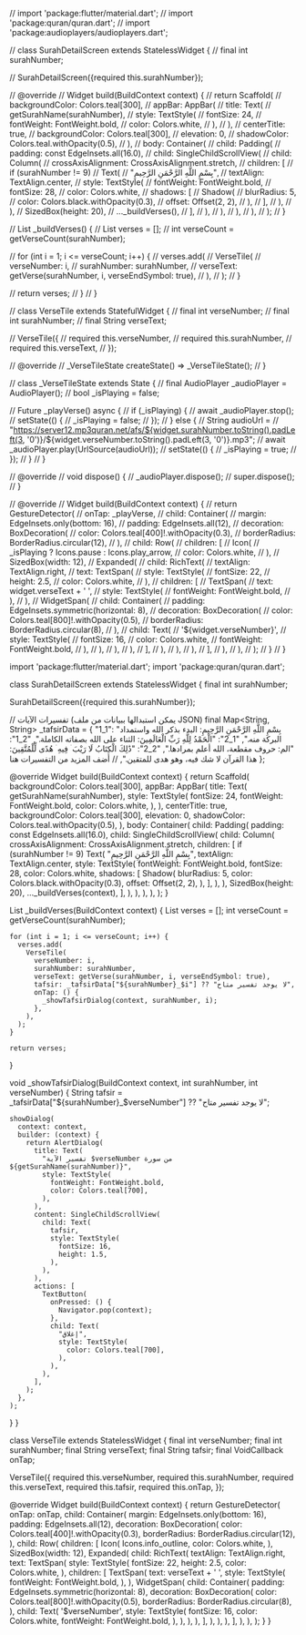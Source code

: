 // import 'package:flutter/material.dart';
// import 'package:quran/quran.dart';
// import 'package:audioplayers/audioplayers.dart';

// class SurahDetailScreen extends StatelessWidget {
//   final int surahNumber;

//   SurahDetailScreen({required this.surahNumber});

//   @override
//   Widget build(BuildContext context) {
//     return Scaffold(
//       backgroundColor: Colors.teal[300],
//       appBar: AppBar(
//         title: Text(
//           getSurahName(surahNumber),
//           style: TextStyle(
//             fontSize: 24,
//             fontWeight: FontWeight.bold,
//             color: Colors.white,
//           ),
//         ),
//         centerTitle: true,
//         backgroundColor: Colors.teal[300],
//         elevation: 0,
//         shadowColor: Colors.teal.withOpacity(0.5),
//       ),
//       body: Container(
//         child: Padding(
//           padding: const EdgeInsets.all(16.0),
//           child: SingleChildScrollView(
//             child: Column(
//               crossAxisAlignment: CrossAxisAlignment.stretch,
//               children: [
//                 if (surahNumber != 9)
//                   Text(
//                     "بِسْمِ اللَّهِ الرَّحْمَنِ الرَّحِيمِ",
//                     textAlign: TextAlign.center,
//                     style: TextStyle(
//                       fontWeight: FontWeight.bold,
//                       fontSize: 28,
//                       color: Colors.white,
//                       shadows: [
//                         Shadow(
//                           blurRadius: 5,
//                           color: Colors.black.withOpacity(0.3),
//                           offset: Offset(2, 2),
//                         ),
//                       ],
//                     ),
//                   ),
//                 SizedBox(height: 20),
//                 ..._buildVerses(),
//               ],
//             ),
//           ),
//         ),
//       ),
//     );
//   }

//   List<Widget> _buildVerses() {
//     List<Widget> verses = [];
//     int verseCount = getVerseCount(surahNumber);

//     for (int i = 1; i <= verseCount; i++) {
//       verses.add(
//         VerseTile(
//           verseNumber: i,
//           surahNumber: surahNumber,
//           verseText: getVerse(surahNumber, i, verseEndSymbol: true),
//         ),
//       );
//     }

//     return verses;
//   }
// }

// class VerseTile extends StatefulWidget {
//   final int verseNumber;
//   final int surahNumber;
//   final String verseText;

//   VerseTile({
//     required this.verseNumber,
//     required this.surahNumber,
//     required this.verseText,
//   });

//   @override
//   _VerseTileState createState() => _VerseTileState();
// }

// class _VerseTileState extends State<VerseTile> {
//   final AudioPlayer _audioPlayer = AudioPlayer();
//   bool _isPlaying = false;

//   Future<void> _playVerse() async {
//     if (_isPlaying) {
//       await _audioPlayer.stop();
//       setState(() {
//         _isPlaying = false;
//       });
//     } else {
//       String audioUrl =
//           "https://server12.mp3quran.net/afs/${widget.surahNumber.toString().padLeft(3, '0')}/${widget.verseNumber.toString().padLeft(3, '0')}.mp3";
//       await _audioPlayer.play(UrlSource(audioUrl));
//       setState(() {
//         _isPlaying = true;
//       });
//     }
//   }

//   @override
//   void dispose() {
//     _audioPlayer.dispose();
//     super.dispose();
//   }

//   @override
//   Widget build(BuildContext context) {
//     return GestureDetector(
//       onTap: _playVerse,
//       child: Container(
//         margin: EdgeInsets.only(bottom: 16),
//         padding: EdgeInsets.all(12),
//         decoration: BoxDecoration(
//           color: Colors.teal[400]!.withOpacity(0.3),
//           borderRadius: BorderRadius.circular(12),
//         ),
//         child: Row(
//           children: [
//             Icon(
//               _isPlaying ? Icons.pause : Icons.play_arrow,
//               color: Colors.white,
//             ),
//             SizedBox(width: 12),
//             Expanded(
//               child: RichText(
//                 textAlign: TextAlign.right,
//                 text: TextSpan(
//                   style: TextStyle(
//                     fontSize: 22,
//                     height: 2.5,
//                     color: Colors.white,
//                   ),
//                   children: [
//                     TextSpan(
//                       text: widget.verseText + ' ',
//                       style: TextStyle(
//                         fontWeight: FontWeight.bold,
//                       ),
//                     ),
//                     WidgetSpan(
//                       child: Container(
//                         padding: EdgeInsets.symmetric(horizontal: 8),
//                         decoration: BoxDecoration(
//                           color: Colors.teal[800]!.withOpacity(0.5),
//                           borderRadius: BorderRadius.circular(8),
//                         ),
//                         child: Text(
//                           '${widget.verseNumber}',
//                           style: TextStyle(
//                             fontSize: 16,
//                             color: Colors.white,
//                             fontWeight: FontWeight.bold,
//                           ),
//                         ),
//                       ),
//                     ),
//                   ],
//                 ),
//               ),
//             ),
//           ],
//         ),
//       ),
//     );
//   }
// }


import 'package:flutter/material.dart';
import 'package:quran/quran.dart';

class SurahDetailScreen extends StatelessWidget {
  final int surahNumber;

  SurahDetailScreen({required this.surahNumber});

  // تفسيرات الآيات (يمكن استبدالها ببيانات من ملف JSON)
  final Map<String, String> _tafsirData = {
    "1_1": "بِسْمِ اللَّهِ الرَّحْمَنِ الرَّحِيمِ: البدء بذكر الله واستمداد البركة منه.",
    "1_2": "الْحَمْدُ لِلَّهِ رَبِّ الْعَالَمِينَ: الثناء على الله بصفاته الكاملة.",
    "2_1": "الم: حروف مقطعة، الله أعلم بمرادها.",
    "2_2": "ذَٰلِكَ الْكِتَابُ لَا رَيْبَ ۛ فِيهِ ۛ هُدًى لِّلْمُتَّقِينَ: هذا القرآن لا شك فيه، وهو هدى للمتقين.",
    // أضف المزيد من التفسيرات هنا
  };

  @override
  Widget build(BuildContext context) {
    return Scaffold(
      backgroundColor: Colors.teal[300],
      appBar: AppBar(
        title: Text(
          getSurahName(surahNumber),
          style: TextStyle(
            fontSize: 24,
            fontWeight: FontWeight.bold,
            color: Colors.white,
          ),
        ),
        centerTitle: true,
        backgroundColor: Colors.teal[300],
        elevation: 0,
        shadowColor: Colors.teal.withOpacity(0.5),
      ),
      body: Container(
        child: Padding(
          padding: const EdgeInsets.all(16.0),
          child: SingleChildScrollView(
            child: Column(
              crossAxisAlignment: CrossAxisAlignment.stretch,
              children: [
                if (surahNumber != 9)
                  Text(
                    "بِسْمِ اللَّهِ الرَّحْمَنِ الرَّحِيمِ",
                    textAlign: TextAlign.center,
                    style: TextStyle(
                      fontWeight: FontWeight.bold,
                      fontSize: 28,
                      color: Colors.white,
                      shadows: [
                        Shadow(
                          blurRadius: 5,
                          color: Colors.black.withOpacity(0.3),
                          offset: Offset(2, 2),
                        ),
                      ],
                    ),
                  ),
                SizedBox(height: 20),
                ..._buildVerses(context),
              ],
            ),
          ),
        ),
      ),
    );
  }

  List<Widget> _buildVerses(BuildContext context) {
    List<Widget> verses = [];
    int verseCount = getVerseCount(surahNumber);

    for (int i = 1; i <= verseCount; i++) {
      verses.add(
        VerseTile(
          verseNumber: i,
          surahNumber: surahNumber,
          verseText: getVerse(surahNumber, i, verseEndSymbol: true),
          tafsir: _tafsirData["${surahNumber}_$i"] ?? "لا يوجد تفسير متاح",
          onTap: () {
            _showTafsirDialog(context, surahNumber, i);
          },
        ),
      );
    }

    return verses;
  }

  void _showTafsirDialog(BuildContext context, int surahNumber, int verseNumber) {
    String tafsir = _tafsirData["${surahNumber}_$verseNumber"] ?? "لا يوجد تفسير متاح";

    showDialog(
      context: context,
      builder: (context) {
        return AlertDialog(
          title: Text(
            "تفسير الآية $verseNumber من سورة ${getSurahName(surahNumber)}",
            style: TextStyle(
              fontWeight: FontWeight.bold,
              color: Colors.teal[700],
            ),
          ),
          content: SingleChildScrollView(
            child: Text(
              tafsir,
              style: TextStyle(
                fontSize: 16,
                height: 1.5,
              ),
            ),
          ),
          actions: [
            TextButton(
              onPressed: () {
                Navigator.pop(context);
              },
              child: Text(
                "إغلاق",
                style: TextStyle(
                  color: Colors.teal[700],
                ),
              ),
            ),
          ],
        );
      },
    );
  }
}

class VerseTile extends StatelessWidget {
  final int verseNumber;
  final int surahNumber;
  final String verseText;
  final String tafsir;
  final VoidCallback onTap;

  VerseTile({
    required this.verseNumber,
    required this.surahNumber,
    required this.verseText,
    required this.tafsir,
    required this.onTap,
  });

  @override
  Widget build(BuildContext context) {
    return GestureDetector(
      onTap: onTap,
      child: Container(
        margin: EdgeInsets.only(bottom: 16),
        padding: EdgeInsets.all(12),
        decoration: BoxDecoration(
          color: Colors.teal[400]!.withOpacity(0.3),
          borderRadius: BorderRadius.circular(12),
        ),
        child: Row(
          children: [
            Icon(
              Icons.info_outline,
              color: Colors.white,
            ),
            SizedBox(width: 12),
            Expanded(
              child: RichText(
                textAlign: TextAlign.right,
                text: TextSpan(
                  style: TextStyle(
                    fontSize: 22,
                    height: 2.5,
                    color: Colors.white,
                  ),
                  children: [
                    TextSpan(
                      text: verseText + ' ',
                      style: TextStyle(
                        fontWeight: FontWeight.bold,
                      ),
                    ),
                    WidgetSpan(
                      child: Container(
                        padding: EdgeInsets.symmetric(horizontal: 8),
                        decoration: BoxDecoration(
                          color: Colors.teal[800]!.withOpacity(0.5),
                          borderRadius: BorderRadius.circular(8),
                        ),
                        child: Text(
                          '$verseNumber',
                          style: TextStyle(
                            fontSize: 16,
                            color: Colors.white,
                            fontWeight: FontWeight.bold,
                          ),
                        ),
                      ),
                    ),
                  ],
                ),
              ),
            ),
          ],
        ),
      ),
    );
  }
}